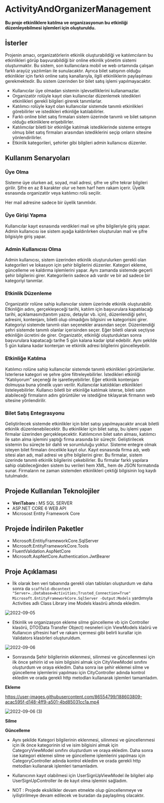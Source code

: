 # ActivityAndOrganizerManagement
**Bu proje etkinliklere katılma ve organizasyonun bu etkinliği düzenleyebilmesi işlemleri için oluşturuldu.**
## İsterler
Projenin amacı, organizatörlerin etkinlik oluşturabildiği ve katılımcıların bu etkinlikleri görüp
başvurabildiği bir online etkinlik yönetim sistemi oluşturmaktır.
Bu sistem, son kullanıcılara mobil ve web ortamında çalışan farklı arayüz yazılımları ile sunulacaktır.
Ayrıca bilet satışının olduğu etkinlikler için farklı online satış kanallarıyla, ilgili etkinliklerin paylaşılması
gerekmektedir. Bu sistem üzerinden bir bilet satış işlemi yapılmayacaktır.
- Kullanıcılar üye olmadan sistemin işlevselliklerini kullanamazlar.
-  Organizatör rolüyle kayıt olan kullanıcılar düzenlemek istedikleri etkinlikleri gerekli bilgileri
girerek tanımlarlar.
- Katılımcı rolüyle kayıt olan kullanıcılar sistemde tanımlı etkinlikleri görebilirler ve istedikleri
etkinliğe katılabilirler.
- Farklı online bilet satış firmaları sistem üzerinde tanımlı ve bilet satışının olduğu etkinliklere
erişebilirler.
- Katılımcılar biletli bir etkinliğe katılmak istediklerinde sisteme entegre olmuş bilet satış firmaları
arasından istediklerini seçip onların sitesine yönlendirilirler.
- Etkinlik kategorileri, şehirler gibi bilgileri admin kullanıcısı düzenler.

## Kullanım Senaryoları
### Üye Olma
Sisteme üye olurken ad, soyad, mail adresi, şifre ve şifre tekrar bilgileri girilir. Şifre en az 8 karakter olur
ve hem harf hem rakam içerir. Üyelik esnasında organizatör veya katılımcı rolü seçilir.

Her mail adresine sadece bir üyelik tanımlıdır.

### Üye Girişi Yapma
Kullanıcılar kayıt esnasında verdikleri mail ve şifre bilgileriyle giriş yapar. Admin kullanıcısı ise sistem
ayağa kaldırılırken oluşturulan mail ve şifre bilgisiyle giriş yapar.

### Admin Kullanıcısı Olma
Admin kullanıcısı, sistem üzerinden etkinlik oluşturulurken gerekli olan kategorileri ve lokasyon için şehir
bilgilerini düzenler. Kategori ekleme, güncelleme ve kaldırma işlemlerini yapar. Aynı zamanda sistemde
geçerli şehir bilgilerini girer.
Kategorilerin sadece adı vardır ve bir ad sadece bir kategoriyi tanımlar.

### Etkinlik Düzenleme
Organizatör rolüne sahip kullanıcılar sistem üzerinde etkinlik oluşturabilir. Etkinliğin adını, gerçekleşeceği
tarihi, katılım için başvurulara kapatılacağı tarihi, açıklamasını(tanıtım yazısı, detaylar vb. için),
düzenlendiği şehri, adresini, kontenjanı, biletli olup olmadığını bilgisini ve kategorisini girer.
Kategoriyi sistemde tanımlı olan seçenekler arasından seçer. Düzenlendiği şehri sistemde tanımlı olanlar
içerisinden seçer. Eğer biletli olarak seçtiyse etkinliğin ücretini de girer.
Organizatör, etkinliği oluşturduktan sonra başvurulara kapatacağı tarihe 5 gün kalana kadar iptal
edebilir. Aynı şekilde 5 gün kalana kadar kontenjan ve etkinlik adresi bilgilerini güncelleyebilir.

### Etkinliğe Katılma
Katılımcı rolüne sahip kullanıcılar sistemde tanımlı etkinlikleri görüntülerler. İsterlerse kategori ve şehre
göre filtreleyebilirler.
İstedikleri etkinliği “Katılıyorum” seçeneği ile işaretleyebilirler. Eğer etkinlik kontenjanı dolmuşsa buna
yönelik uyarı verilir.
Kullanıcılar katıldıkları etkinlikleri listeleyebilirler.
Kullanıcı biletli bir etkinliğe katılmak isterse, bileti satın alabileceği firmaların adını görüntüler ve
istediğine tıklayarak firmanın web sitesine yönlendirilir.

### Bilet Satış Entegrasyonu
Geliştirilecek sistemde etkinlikler için bilet satışı yapılmayacaktır ancak biletli etkinlik
düzenlenebilecektir. Bu etkinlikler için bilet satışı, bu işlemi yapan firmalar üzerinden gerçekleşecektir.
Katılımcının bilet satın alması, katılımcı ile satın alma işlemini yaptığı firma arasında bir süreçtir.
Geliştirilecek sistemin bu süreçte bir dahli ve sorumluluğu yoktur.
Sisteme entegre olmak isteyen bilet firmaları öncelikle kayıt olur. Kayıt esnasında firma adı, web sitesi
alan adı, mail adresi ve şifre bilgilerini girer.
Bu firmalar, sistem üzerinde tanımlı etkinlik bilgilerini çekebilirler. Bu firmalar farklı yapılara sahip
olabileceğinden sistem bu verileri hem XML, hem de JSON formatında sunar.
Firmaların ne zaman sistemden etkinlikleri çektiği bilgisinin log kaydı tutulmalıdır.

## Projede Kullanılan Teknolojiler
- **VeriTabanı  :** MS SQL SERVER
- ASP.NET CORE 6 WEB API
- Microsost Entity Framework Core

## Projede İndirilen Paketler
- Microsoft.EntitiyFrameworkCore.SqlServer
- Microsoft.EntityFrameworkCore.Tools
- FluentValidation.AspNetCore
- Microsoft.AspNetCore.Authentication.JwtBearer

## Proje Açıklaması
- İlk olarak ben veri tabanında gerekli olan tabloları oluşturdum ve daha sonra da `scaffold-dbcontext "Server=.;Database=Activities;Trusted_Connection=True" Microsoft.EntityFrameworkCore.SqlServer -Output:Models` yardımıyla Activities adlı Class Library ime Models klasörü altında ekledim.

![2022-09-05](https://user-images.githubusercontent.com/86554799/188509084-2446a256-75aa-4211-84ee-16e12cb9785b.png)

- Etkinlik ve organizasyon ekleme silme güncelleme vb için Controller klasörü, DTO(Data Transfer Object) nesneleri için ViewModels klaörü ve Kullanıcın şifresini harf ve rakam içermesi gibi belirli kurallar için Validators klasörleri oluşturuldum.

![2022-09-06](https://user-images.githubusercontent.com/86554799/188594113-5bfac2af-18bc-45ac-a6b0-c860b8336e49.png)

- Sonrasında Şehir bilgilerinin eklenmesi, silinmesi ve güncellenmesi için ilk önce şehirin id ve isim bilgisini almak için CityViewModel sınıfını oluşturdum ve oraya ekledim. Daha sonra ise şehir eklemei silme ve güncelleme işlemlerini yapılması için CityController adında kontrol ekledim ve orada gerekli http metodları kullanarak işlemleri tamamladım.

**Ekleme**

https://user-images.githubusercontent.com/86554799/188603809-acac595f-d148-4ff9-a501-4bd85031cc1a.mp4

![2022-09-06 (3)](https://user-images.githubusercontent.com/86554799/188604320-2178d22a-1005-46b1-9f2f-22a410f0ae52.png)

**Silme**

**Güncelleme**



-  Aynı şekilde Kategori bilgilerinin eklenmesi, silinmesi ve güncellenmesi için ilk önce kategorinin id ve isim bilgisini almak için CategoryViewModel sınıfını oluşturdum ve oraya ekledim. Daha sonra ise kategori eklemei silme ve güncelleme işlemlerini yapılması için CategoryController adında kontrol ekledim ve orada gerekli http metodları kullanarak işlemleri tamamladım.

- Kullanıcının kayıt olabilmesi için UserSignUpViewModel ile bilgileri alıp UserSignUpController ile de kayıt olma işlemini sağladım.
- NOT : Projede eksiklikler devam etmekte olup güncellenmeye ve iyiliştirilmeye devam edilecek ve buradan da paylaşılmış olacaktır.



